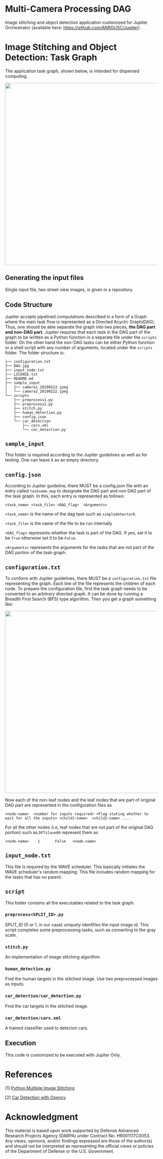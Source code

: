 # Multi-Camera Processing DAG
Image stitching and object detection application customized for Jupiter Orchestrator (available here: https://github.com/ANRGUSC/Jupiter).



# Image Stitching and Object Detection: Task Graph
The application task graph, shown below, is intended for dispersed computing.

<div align=center><img width="600" height="600" src="https://github.com/ANRGUSC/Jupiter_image_stiching_app/blob/master/DAG.jpg"/></div>



## Generating the input files
Single input file, two street view images, is given in a repository.


## Code Structure
Jupiter accepts pipelined computations described in a form of a Graph where the main task flow is represented as a Directed Acyclic Graph(DAG). 
Thus, one should be able separate the graph into two pieces, **the DAG part and non-DAG part**.
Jupiter requires that each task in the DAG part of the graph to be written as a Python function in a separate file under the `scripts` folder. 
On the other hand the non-DAG tasks can be either Python function or a shell script with any number of arguments, located under the `scripts` folder.
The folder structure is:
```
├── configuration.txt
├── DAG.jpg
├── input_node.txt
├── LICENSE.txt
├── README.md
├── sample_input
│   ├── camera1_20190222.jpeg
│   └── camera2_20190222.jpeg
└── scripts
    ├── preprocess1.py
    ├── preprocess2.py
    ├── stitch.py
    ├── human_detection.py
    ├── config.json
    └── car_detection
        ├── cars.xml
        └── car_detection.py
```

## `sample_input` 
This folder is required according to the Jupiter guidelines as well as for testing.
One can leave it as an empty directory.

## `config.json`
According to Jupiter guideline, there MUST be a config.json file with an
entry called `taskname_map` to designate the DAG part and non DAG part of the task graph.
In this, each entry is represented as follows:
 ```
 <task_name> <task_file> <DAG_flag>  <Arguments>
 ``` 


`<task_name>` is the name of the dag task such as `simpledetector0`.

`<task_file>` is the name of the file to be run internally

`<DAG_flag`> represents whether the task is part of the DAG. If yes, set it to be `True` otherwise set it to be `False`.

`<Arguments>` represents the arguments for the tasks that are not part of the DAG portion of the task-graph.


## `configuration.txt`
To conform with Jupiter guidelines, there MUST be a `configuration.txt` file representing the graph. 
Each line of the file represents the children of each node. 
To prepare the configuration file, first the task graph needs to be converted
to an arbitrary directed graph. 
It can be done by running a Breadth First Search (BFS) type algorithm. 
Then you get a graph something like: 

<div align=center><img width="600" height="600" src="https://github.com/ANRGUSC/Jupiter_image_stiching_app/blob/master/DAG.jpg"/></div>


Now each of the non-leaf nodes and the leaf nodes that are part of original DAG
part are represented in the configuration files as 
 ```
 <node-name>  <number for inputs required> <Flag stating whether to wait for all the inputs> <child1-name>  <child2-name> ....
 ```
For all the other nodes (i.e,  leaf nodes that are not part of the original DAG portion) such as `DFTslave00` represent them as 
 ```
 <node-name>    1       False   <node-name> 
 ```


## `input_node.txt`
This file is required by the WAVE scheduler. This basically initiates the WAVE
scheduler's random mapping. 
This file includes random mapping for the tasks that has no parent.

## `script`
This folder contains all the executables related to the task graph.

### `preprocess<SPLIT_ID>.py`
SPLIT_ID (0 or 1, in our case) uniquely idenfifies the input image id. This script completes some preprocessing tasks, such as converting to the gray scale.

### `stitch.py`
An implementation of image stitching algorithm.

### `human_detection.py`
Find the human targets in the stitched image. Use two preprocessed images as inputs.

### `car_detection/car_detection.py`
Find the car targets in the stitched image.

### `car_detection/cars.xml`
A trained classifier used to detecion cars.
 

## Execution
This code is customized to be executed with Jupiter Only. 

# References

[1] [Python Multiple Image Stitching](https://github.com/kushalvyas/Python-Multiple-Image-Stitching)

[2] [Car Detection with Opencv](http://www.technicdynamic.com/2017/08/28/python-motion-detection-with-opencv-simple/)


# Acknowledgment
This material is based upon work supported by Defense Advanced Research Projects Agency (DARPA) under Contract No. HR001117C0053. Any views, opinions, and/or findings expressed are those of the author(s) and should not be interpreted as representing the official views or policies of the Department of Defense or the U.S. Government.
